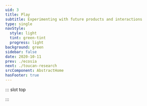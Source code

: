```yaml
---
uid: 3
title: Play
subtitle: Experimenting with future products and interactions
type: single
navStyle:
  style: light
  tint: green-tint
  progress: light
background: green
sidebar: false
date: 2020-10-11
prev: ./ecosia
next: ./toucan-research
srcComponent: AbstractHome
hasFooter: true
---
```


::: slot top

<Stage-ProjectStage rag="rag-2" :noise="true" ctaLabel="none" ctaUrl="#"
description="I love learning and creating. This is a selection of personal design and  technology experiments.">

  <template v-slot:visual-background>
    <Heros-AbstractHero :noise="false"/>
  </template>

  <template v-slot:platform>

  Multi-platform

  </template>

  <template v-slot:timeframe>

  2016-2020

  </template>

  <template v-slot:my-role>

  UI/UX Designer
  ~ Developer

  </template>

  <template v-slot:team>

  Personal projects

  </template>

</Stage-ProjectStage>
:::

<style lang="sass">

.green-tint .stage-intro
  pointer-events: none

</style>

<!--

<Content-TextSection rag="rag-4" padding="is-initial" columnOffset="title-offset">

An generation of computer users who grew up playing 3D games is poised to join the computing mainstream. They are hungry for novel applications of immersive interfaces to increase their productivity and improve their daily computing experience. I believe two of the most promising near-term applications of spatial computing are data visualisation and creative tools.

_"A generation is coming up who are fluent in 3D interfaces. The next generation will be XR natives."_





My skillset which is rooted in the design of physical objects

This page will feature a curated selection of interaction design experiments and workflow explorations. I'm currently inspired by the implications of spatial computing, machine learning and (as always) the interface of digital and physical experiences. _"A generation is coming up who are fluent in 3D interfaces. The next generation will be XR natives."_


</Content-TextSection>

## Dawn of mainstream 3D computing

An entire generation of computer users who grew up playing 3D games is poised to join the computing mainstream. They are hungry for novel and innovative application of 3D-related technologies to increase their productivity and improve their daily computing experience. Also in this decade, a vast amount of research capital is being poured into big data visualization technology, 3D scanning, and 3D printing — perhaps legitimizing computing in 3D for the first time in history. Combine this trend with the ever-increasing 3D hardware rendering power of today’s mobile devices — and the ability to harness this power simply and effectively using WebGL — and JavaScript developers are now at the forefront of an exciting wave.

Generation coming up who are fluent in 3D interfaces. The next generation will be XR natives.

Significant research capital is being invested in 3D data visualization, environmental understanding, hand tracking and other enabling technologies. Combined with ever-increasing hardware performance, the breakthrough of spatial computing feels soon, but not yet. I decided to delve into this space and learn some of the foundational knowledge and skills required to design and prototype effectively.


I'm uniquely placed to excel in this new world of 3D interactions.

- Hand sketching
- 3D design background
- Craft, making and engineering of physical things
- Video games and entertainment -->



<Content-ImageFrames-SquareImagesRow rag="rag-6" padding="is-initial" :images="[
{ url:'/images/play/reduced/wireframe-reduced.gif', alt:'square test 1', caption:'Square image caption 1', slot:'slot1', iframe:false },
{ url:'/images/play/reduced/wireframe-dial-reduced.gif', alt:'square test 2', caption:'Square image caption 2', slot:'slot2', iframe:false },
{ url:'/images/play/turntable.jpg', alt:'square test 3', caption:'Square image caption 3', slot:'slot3', iframe:false, action: {
  type: 'modal',
  label: 'More sketches',
  slot: 'modalSketch'
} },
]">

<template slot="content">

## Lego XR

<p class="subtitle">
  What if tactile real-world play experiences could be translated into XR?
</p>

I firmly believe creative tools are among the most promising applications of XR. Indeed, this is clear when we consider likes of [Tiltbrush](https://www.tiltbrush.com/), but I wanted to extend the discussion to creative experiences for children. It's well known that even toddlers intuitively understand swipe gestures on mobile devices - will we see similarly rapid intuitive understanding of XR interaction? _This project is a work in progress._ I'm using a [Leap Motion](https://www.ultraleap.com/) and [Unity](https://unity3d.com/).

</template>

<template slot="slot1">

#### Turntable

Prototyping with 3D primitives is the closest analogy to UI/UX wireframing. In this case I'm experimenting with a turntable to enable users to rotate the building base.

</template>

<template slot="slot2">

#### Dial

I drew inspiration from the physical interfaces designed by Dieter Rams for Braun record players, where the dial is a common control.

</template>

<template slot="slot3">

#### Sketching

My background in industrial design lends itself to sketching quick iterations of 3D interfaces.

</template>

<template slot="modalSketch">

<figure class="image parent-loading is-16by9">
  <img class="lazyload" data-src="/images/play/turntable-full.jpg" alt="Iterations of the Main Stage">
</figure>

</template>

</Content-ImageFrames-SquareImagesRow>


<Content-ImageFrames-MainImageSection padding="is-small" imageClass="is-16by9" url="https://player.vimeo.com/video/488558845" alt="Nova showreel" :aside="true" rag="rag-4" :iframe="true">

</Content-ImageFrames-MainImageSection>




<Content-ImageFrames-SquareImagesRow style="padding-top: 2em;" padding="is-large" :images="[
{ url:'/images/play/reduced/side-build.gif', alt:'square test 1', caption:'Square image caption 1', slot:'slot1', iframe:false },
{ url:'/images/play/reduced/dial-reduced.gif', alt:'square test 2', caption:'Square image caption 2', slot:'slot2', iframe:false },
{ url:'/images/play/reduced/explode-reduced.gif', alt:'square test 3', caption:'Square image caption 3', slot:'slot3', iframe:false },
]">

<template slot="slot1">

#### Build assist

When released, bricks snap to valid grid positions and orientations. I discovered early on that some assistance was required to augment the precision of current-gen hand tracking technology.

</template>

<template slot="slot2">

#### Colour dial

The colour dial enables the selection of an active Lego moulding colour. When a brick is hovered near the sphere it initiates a countdown, which when finished applies the active colour to the held brick.

</template>

<template slot="slot3">

#### Clone sphere

The clone sphere has similar behaviour, cloning the held brick when the countdown completes. While prototyping this behaviour I accidentally spawned bricks for hundreds of frames resulting in an explosion!

</template>

</Content-ImageFrames-SquareImagesRow>
